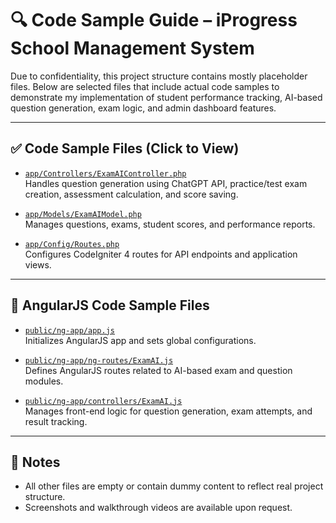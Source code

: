 # 🔍 Code Sample Guide – iProgress School Management System

Due to confidentiality, this project structure contains mostly placeholder files. Below are selected files that include actual code samples to demonstrate my implementation of student performance tracking, AI-based question generation, exam logic, and admin dashboard features.

---

## ✅ Code Sample Files (Click to View)

- [`app/Controllers/ExamAIController.php`](./app/Controllers/ExamAIController.php)  
  Handles question generation using ChatGPT API, practice/test exam creation, assessment calculation, and score saving.

- [`app/Models/ExamAIModel.php`](./app/Models/ExamAIModel.php)  
  Manages questions, exams, student scores, and performance reports.

- [`app/Config/Routes.php`](./app/Config/Routes.php)  
  Configures CodeIgniter 4 routes for API endpoints and application views.

---

## 🧩 AngularJS Code Sample Files

- [`public/ng-app/app.js`](./public/ng-app/app.js)  
  Initializes AngularJS app and sets global configurations.

- [`public/ng-app/ng-routes/ExamAI.js`](./public/ng-app/ng-routes/ExamAI.js)  
  Defines AngularJS routes related to AI-based exam and question modules.

- [`public/ng-app/controllers/ExamAI.js`](./public/ng-app/controllers/ExamAI.js)  
  Manages front-end logic for question generation, exam attempts, and result tracking.

---

## 📌 Notes

- All other files are empty or contain dummy content to reflect real project structure.
- Screenshots and walkthrough videos are available upon request.
